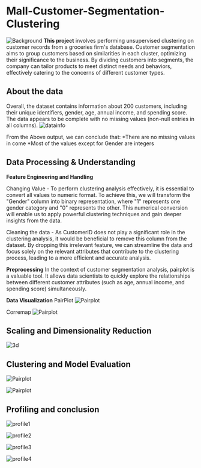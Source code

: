 # Mall-Customer-Segmentation-Clustering
![Background](Image/background.jpg)
**This project** involves performing unsupervised clustering on customer records from a groceries firm's database. Customer segmentation aims to group customers based on similarities in each cluster, optimizing their significance to the business. By dividing customers into segments, the company can tailor products to meet distinct needs and behaviors, effectively catering to the concerns of different customer types.

## About the data
Overall, the dataset contains information about 200 customers, including their unique identifiers, gender, age, annual income, and spending score. The data appears to be complete with no missing values (non-null entries in all columns).
![datainfo](Image/datainfo.jpg)

From the Above output, we can conclude that:
*There are no missing values in come
*Most of the values except for Gender are integers

## Data Processing & Understanding
**Feature Engineering and Handling**

Changing Value - To perform clustering analysis effectively, it is essential to convert all values to numeric format. To achieve this, we will transform the "Gender" column into binary representation, where "1" represents one gender category and "0" represents the other. This numerical conversion will enable us to apply powerful clustering techniques and gain deeper insights from the data.

Cleaning the data - As CustomerID does not play a significant role in the clustering analysis, it would be beneficial to remove this column from the dataset. By dropping this irrelevant feature, we can streamline the data and focus solely on the relevant attributes that contribute to the clustering process, leading to a more efficient and accurate analysis.

**Preprocessing**
In the context of customer segmentation analysis, pairplot is a valuable tool. It allows data scientists to quickly explore the relationships between different customer attributes (such as age, annual income, and spending score) simultaneously. 

**Data Visualization**
PairPlot
![Pairplot](Image/PairPlot.jpg)

Corremap
![Pairplot](Image/Correlationheatmap.jpg)


## Scaling and Dimensionality Reduction

![3d](Image/3dclustering.jpg)


## Clustering and Model Evaluation

![Pairplot](Image/elbowmethod.jpg)

![Pairplot](Image/3dclustering-clustering.jpg)

## Profiling and conclusion

![profile1](Image/profile1.jpg)

![profile2](Image/profile2.jpg)

![profile3](Image/profile3.jpg)

![profile4](Image/profile4.jpg)
